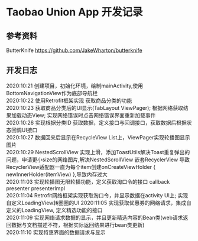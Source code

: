 # Taobao Union App 开发记录
## 参考资料  
  ButterKnife https://github.com/JakeWharton/butterknife
  
## 开发日志
  2020:10:21 创建项目，初始化环境，绘制mainActivity,使用BottomNavigationView作为底部导航栏  
  2020:10:22 使用Retrofit框架实现 获取商品分类的功能  
  2020:10:23 获取商品分类后的UI显示(TabLayout ViewPager); 根据网络获取结果加载动态View; 实现网络错误时点击网络错误界面重新加载事件  
  2020:10:26 实现根据分类ID 获取数据，定义接口与回调接口，获取数据后根据状态回调UI接口  
  2020:10:27 数据回来后显示在RecycleView List上，ViewPager实现轮播图显示图片  
  2020:10:29 NestedScrollView 实现上滑，添加ToastUtils解决Toast重复弹出的问题，申请更小size的网络图片,解决NestedScrollView 嵌套RecyclerView 导致RecyclerView适配器一直为每个item创建onCreateViewHolder { newInnerHolder(itemView) },导致内存过大  
  2020:11:03 实现轮播图无限轮播功能，定义获取淘口令的接口 callback presenter presenterImpl  
  2020:11:04 Retrofit网络框架实现获取淘口令，并显示数据在activity UI上; 实现自定义LoadingView转圈圈的UI
  2020:11:05 实现获取优惠券的网络请求，集成自定义的LoadingView, 定义精选功能的接口  
  2020:11:09 实现网络请求数据的显示，并且更新精选内容的Bean类(web请求返回数据与文档描述不符，根据实际返回结果进行bean类更新)  
  2020:11:10 实现特惠界面的数据请求与显示  
  
  
  
  
